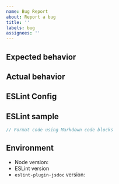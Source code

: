 ```yaml
---
name: Bug Report
about: Report a bug
title: ''
labels: bug
assignees: ''
---
```


<!--
NOTE: If this is a bug specifically related to the parsing of types, e.g.,
the `some-unrecognized+type-syntax` (within curly brackets) in:

/**
 * @param {some-unrecognized+type-syntax} myName
 */

...then please file instead at https://github.com/jsdoctypeparser/jsdoctypeparser/issues/
-->

## Expected behavior
<!-- Provide a detailed description of how you expected the software to -->
<!-- behave. -->

## Actual behavior
<!-- Provide a detailed description of how the software actually behaved, -->
<!-- including any rationale for why that behavior is incorrect. -->

## ESLint Config

<!-- What is the minimal config that reproduces the issue? -->

## ESLint sample

<!-- What code triggers the error? -->

```js
// Format code using Markdown code blocks
```

<!-- OR, if this is not triggered by a single rule, what is the
   problem and how can one reproduce? -->

## Environment

* Node version: <!-- $ node -v -->
* ESLint version <!-- $ $(npm bin)/eslint -v -->
* `eslint-plugin-jsdoc` version:
